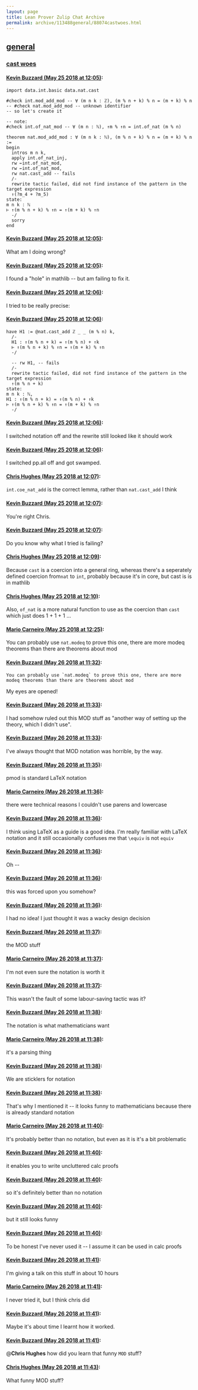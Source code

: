 ```yaml
---
layout: page
title: Lean Prover Zulip Chat Archive 
permalink: archive/113488general/88074castwoes.html
---
```


## [general](index.html)
### [cast woes](88074castwoes.html)

#### [Kevin Buzzard (May 25 2018 at 12:05)](https://leanprover.zulipchat.com/#narrow/stream/113488-general/topic/cast%20woes/near/127073963):
```lean
import data.int.basic data.nat.cast 

#check int.mod_add_mod -- ∀ (m n k : ℤ), (m % n + k) % n = (m + k) % n
-- #check nat.mod_add_mod -- unknown identifier
-- so let's create it

-- note:
#check int.of_nat_mod -- ∀ (m n : ℕ), ↑m % ↑n = int.of_nat (m % n)

theorem nat.mod_add_mod : ∀ (m n k : ℕ), (m % n + k) % n = (m + k) % n :=
begin 
  intros m n k,
  apply int.of_nat_inj,
  rw ←int.of_nat_mod,
  rw ←int.of_nat_mod,
  rw nat.cast_add -- fails
  /-
  rewrite tactic failed, did not find instance of the pattern in the target expression
  ↑(?m_4 + ?m_5)
state:
m n k : ℕ
⊢ ↑(m % n + k) % ↑n = ↑(m + k) % ↑n
  -/
  sorry
end 
```

#### [Kevin Buzzard (May 25 2018 at 12:05)](https://leanprover.zulipchat.com/#narrow/stream/113488-general/topic/cast%20woes/near/127073966):
What am I doing wrong?

#### [Kevin Buzzard (May 25 2018 at 12:05)](https://leanprover.zulipchat.com/#narrow/stream/113488-general/topic/cast%20woes/near/127073972):
I found a "hole" in mathlib -- but am failing to fix it.

#### [Kevin Buzzard (May 25 2018 at 12:06)](https://leanprover.zulipchat.com/#narrow/stream/113488-general/topic/cast%20woes/near/127074019):
I tried to be really precise:

#### [Kevin Buzzard (May 25 2018 at 12:06)](https://leanprover.zulipchat.com/#narrow/stream/113488-general/topic/cast%20woes/near/127074021):
```lean
have H1 := @nat.cast_add ℤ _ _ (m % n) k,
  /-
  H1 : ↑(m % n + k) = ↑(m % n) + ↑k
  ⊢ ↑(m % n + k) % ↑n = ↑(m + k) % ↑n
  -/

  -- rw H1, -- fails
  /-
  rewrite tactic failed, did not find instance of the pattern in the target expression
  ↑(m % n + k)
state:
m n k : ℕ,
H1 : ↑(m % n + k) = ↑(m % n) + ↑k
⊢ ↑(m % n + k) % ↑n = ↑(m + k) % ↑n
  -/
```

#### [Kevin Buzzard (May 25 2018 at 12:06)](https://leanprover.zulipchat.com/#narrow/stream/113488-general/topic/cast%20woes/near/127074028):
I switched notation off and the rewrite still looked like it should work

#### [Kevin Buzzard (May 25 2018 at 12:06)](https://leanprover.zulipchat.com/#narrow/stream/113488-general/topic/cast%20woes/near/127074031):
I switched pp.all off and got swamped.

#### [Chris Hughes (May 25 2018 at 12:07)](https://leanprover.zulipchat.com/#narrow/stream/113488-general/topic/cast%20woes/near/127074035):
`int.coe_nat_add` is the correct lemma, rather than `nat.cast_add` I think

#### [Kevin Buzzard (May 25 2018 at 12:07)](https://leanprover.zulipchat.com/#narrow/stream/113488-general/topic/cast%20woes/near/127074043):
You're right Chris.

#### [Kevin Buzzard (May 25 2018 at 12:07)](https://leanprover.zulipchat.com/#narrow/stream/113488-general/topic/cast%20woes/near/127074045):
Do you know why what I tried is failing?

#### [Chris Hughes (May 25 2018 at 12:09)](https://leanprover.zulipchat.com/#narrow/stream/113488-general/topic/cast%20woes/near/127074121):
Because `cast` is a coercion into a general ring, whereas there's a seperately defined coercion from`nat` to `int`, probably because it's in core, but cast is is in mathlib

#### [Chris Hughes (May 25 2018 at 12:10)](https://leanprover.zulipchat.com/#narrow/stream/113488-general/topic/cast%20woes/near/127074193):
Also, `of_nat` is a more natural function to use as the coercion than `cast` which just does 1 + 1 + 1 ...

#### [Mario Carneiro (May 25 2018 at 12:25)](https://leanprover.zulipchat.com/#narrow/stream/113488-general/topic/cast%20woes/near/127074721):
You can probably use `nat.modeq` to prove this one, there are more modeq theorems than there are theorems about mod

#### [Kevin Buzzard (May 26 2018 at 11:32)](https://leanprover.zulipchat.com/#narrow/stream/113488-general/topic/cast%20woes/near/127122090):
```quote
You can probably use `nat.modeq` to prove this one, there are more modeq theorems than there are theorems about mod
```
My eyes are opened!

#### [Kevin Buzzard (May 26 2018 at 11:33)](https://leanprover.zulipchat.com/#narrow/stream/113488-general/topic/cast%20woes/near/127122131):
I had somehow ruled out this MOD stuff as "another way of setting up the theory, which I didn't use".

#### [Kevin Buzzard (May 26 2018 at 11:33)](https://leanprover.zulipchat.com/#narrow/stream/113488-general/topic/cast%20woes/near/127122133):
I've always thought that MOD notation was horrible, by the way.

#### [Kevin Buzzard (May 26 2018 at 11:35)](https://leanprover.zulipchat.com/#narrow/stream/113488-general/topic/cast%20woes/near/127122177):
pmod is standard LaTeX notation

#### [Mario Carneiro (May 26 2018 at 11:36)](https://leanprover.zulipchat.com/#narrow/stream/113488-general/topic/cast%20woes/near/127122216):
there were technical reasons I couldn't use parens and lowercase

#### [Kevin Buzzard (May 26 2018 at 11:36)](https://leanprover.zulipchat.com/#narrow/stream/113488-general/topic/cast%20woes/near/127122217):
I think using LaTeX as a guide is a good idea. I'm really familiar with LaTeX notation and it still occasionally confuses me that `\equiv` is not `equiv`

#### [Kevin Buzzard (May 26 2018 at 11:36)](https://leanprover.zulipchat.com/#narrow/stream/113488-general/topic/cast%20woes/near/127122218):
Oh --

#### [Kevin Buzzard (May 26 2018 at 11:36)](https://leanprover.zulipchat.com/#narrow/stream/113488-general/topic/cast%20woes/near/127122219):
this was forced upon you somehow?

#### [Kevin Buzzard (May 26 2018 at 11:36)](https://leanprover.zulipchat.com/#narrow/stream/113488-general/topic/cast%20woes/near/127122220):
I had no idea! I just thought it was a wacky design decision

#### [Kevin Buzzard (May 26 2018 at 11:37)](https://leanprover.zulipchat.com/#narrow/stream/113488-general/topic/cast%20woes/near/127122223):
the MOD stuff

#### [Mario Carneiro (May 26 2018 at 11:37)](https://leanprover.zulipchat.com/#narrow/stream/113488-general/topic/cast%20woes/near/127122226):
I'm not even sure the notation is worth it

#### [Kevin Buzzard (May 26 2018 at 11:37)](https://leanprover.zulipchat.com/#narrow/stream/113488-general/topic/cast%20woes/near/127122227):
This wasn't the fault of some labour-saving tactic was it?

#### [Kevin Buzzard (May 26 2018 at 11:38)](https://leanprover.zulipchat.com/#narrow/stream/113488-general/topic/cast%20woes/near/127122264):
The notation is what mathematicians want

#### [Mario Carneiro (May 26 2018 at 11:38)](https://leanprover.zulipchat.com/#narrow/stream/113488-general/topic/cast%20woes/near/127122267):
it's a parsing thing

#### [Kevin Buzzard (May 26 2018 at 11:38)](https://leanprover.zulipchat.com/#narrow/stream/113488-general/topic/cast%20woes/near/127122268):
We are sticklers for notation

#### [Kevin Buzzard (May 26 2018 at 11:38)](https://leanprover.zulipchat.com/#narrow/stream/113488-general/topic/cast%20woes/near/127122269):
That's why I mentioned it -- it looks funny to mathematicians because there is already standard notation

#### [Mario Carneiro (May 26 2018 at 11:40)](https://leanprover.zulipchat.com/#narrow/stream/113488-general/topic/cast%20woes/near/127122310):
It's probably better than no notation, but even as it is it's a bit problematic

#### [Kevin Buzzard (May 26 2018 at 11:40)](https://leanprover.zulipchat.com/#narrow/stream/113488-general/topic/cast%20woes/near/127122315):
it enables you to write uncluttered calc proofs

#### [Kevin Buzzard (May 26 2018 at 11:40)](https://leanprover.zulipchat.com/#narrow/stream/113488-general/topic/cast%20woes/near/127122316):
so it's definitely better than no notation

#### [Kevin Buzzard (May 26 2018 at 11:40)](https://leanprover.zulipchat.com/#narrow/stream/113488-general/topic/cast%20woes/near/127122317):
but it still looks funny

#### [Kevin Buzzard (May 26 2018 at 11:40)](https://leanprover.zulipchat.com/#narrow/stream/113488-general/topic/cast%20woes/near/127122318):
To be honest I've never used it -- I assume it can be used in calc proofs

#### [Kevin Buzzard (May 26 2018 at 11:41)](https://leanprover.zulipchat.com/#narrow/stream/113488-general/topic/cast%20woes/near/127122319):
I'm giving a talk on this stuff in about 10 hours

#### [Mario Carneiro (May 26 2018 at 11:41)](https://leanprover.zulipchat.com/#narrow/stream/113488-general/topic/cast%20woes/near/127122324):
I never tried it, but I think chris did

#### [Kevin Buzzard (May 26 2018 at 11:41)](https://leanprover.zulipchat.com/#narrow/stream/113488-general/topic/cast%20woes/near/127122325):
Maybe it's about time I learnt how it worked.

#### [Kevin Buzzard (May 26 2018 at 11:41)](https://leanprover.zulipchat.com/#narrow/stream/113488-general/topic/cast%20woes/near/127122327):
@**Chris Hughes** how did you learn that funny `MOD` stuff?

#### [Chris Hughes (May 26 2018 at 11:43)](https://leanprover.zulipchat.com/#narrow/stream/113488-general/topic/cast%20woes/near/127122380):
What funny MOD stuff?

